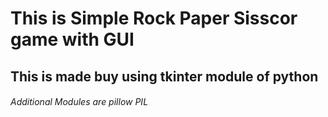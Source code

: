 # This is Simple Rock Paper Sisscor game with GUI 

## This is made buy using tkinter module of python

######  Additional Modules are pillow PIL

